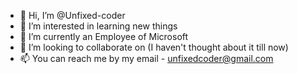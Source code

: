 - 👋 Hi, I’m @Unfixed-coder
- 👀 I’m interested in learning new things 
- 🌱 I’m currently an Employee of Microsoft 
- 💞️ I’m looking to collaborate on (I haven't thought about it till now)
- 📫 You can reach me by my email - unfixedcoder@gmail.com

<!---
Saranga-Code/Saranga-Code is a ✨ special ✨ repository because its `README.md` (this file) appears on your GitHub profile.
You can click the Preview link to take a look at your changes.
--->
